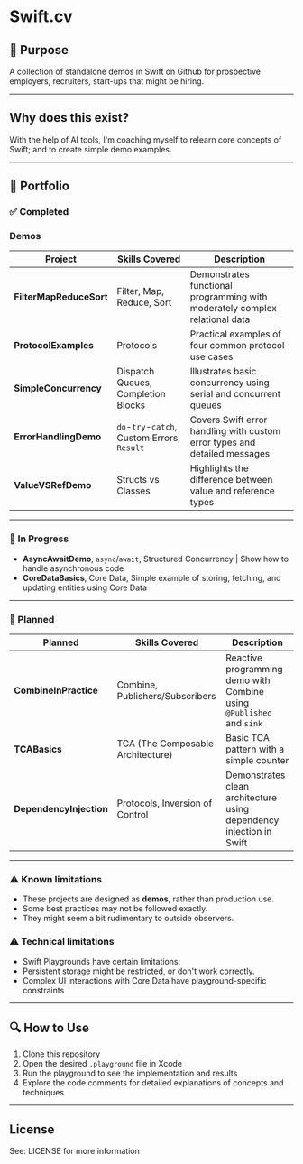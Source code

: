 # Swift.cv

## 🎯 Purpose

A collection of standalone demos in Swift on Github for prospective employers, recruiters, start-ups that might be hiring.

---

## Why does this exist?

With the help of AI tools, I'm coaching myself to relearn core concepts of Swift; and to create simple demo examples.

---

## 📂 Portfolio

### ✅ Completed

### Demos

| Project                 | Skills Covered                              | Description                                                                 |
| ----------------------- | ------------------------------------------- | --------------------------------------------------------------------------- |
| **FilterMapReduceSort** | Filter, Map, Reduce, Sort                   | Demonstrates functional programming with moderately complex relational data |
| **ProtocolExamples**    | Protocols                                   | Practical examples of four common protocol use cases                        |
| **SimpleConcurrency**   | Dispatch Queues, Completion Blocks          | Illustrates basic concurrency using serial and concurrent queues            |
| **ErrorHandlingDemo**   | `do`-`try`-`catch`, Custom Errors, `Result` | Covers Swift error handling with custom error types and detailed messages   |
| **ValueVSRefDemo**      | Structs vs Classes                          | Highlights the difference between value and reference types                 |


---

### 📝 In Progress


- **AsyncAwaitDemo**, `async`/`await`, Structured Concurrency | Show how to handle asynchronous code
- **CoreDataBasics**, Core Data, Simple example of storing, fetching, and updating entities using Core Data

---

### 📝 Planned

| Planned       | Skills Covered                          | Description                                                                |
| ----------------------- | --------------------------------------- | -------------------------------------------------------------------------- |
| **CombineInPractice**   | Combine, Publishers/Subscribers         | Reactive programming demo with Combine using `@Published` and `sink`       |
| **TCABasics**           | TCA (The Composable Architecture)       | Basic TCA pattern with a simple counter        |
| **DependencyInjection** | Protocols, Inversion of Control         | Demonstrates clean architecture using dependency injection in Swift        |

---

### ⚠️ Known limitations

- These projects are designed as **demos**, rather than production use.
- Some best practices may not be followed exactly.
- They might seem a bit rudimentary to outside observers.

### ⚠️ Technical limitations

- Swift Playgrounds have certain limitations:
- Persistent storage might be restricted, or don't work correctly.
- Complex UI interactions with Core Data have playground-specific constraints

---

## 🔍 How to Use

1. Clone this repository
2. Open the desired `.playground` file in Xcode
3. Run the playground to see the implementation and results
4. Explore the code comments for detailed explanations of concepts and techniques

---

## License

See: LICENSE for more information


